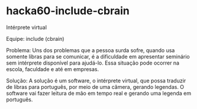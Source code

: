 # hacka60-include-cbrain

Intérprete virtual

Equipe: include (cbrain)

Problema:
Uns dos problemas que a pessoa surda sofre, quando usa somente libras para se comunicar,  é a dificuldade em apresentar seminário sem intérprete disponível para ajudá-lo. Essa situação pode ocorrer na escola, faculdade e até em empresas.

Solução:
 A solução é um software, o intérprete virtual, que possa traduzir de libras para português, por meio de uma câmera, gerando legendas. O software vai fazer leitura de mão em tempo real e gerando uma legenda em português.

